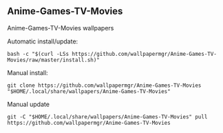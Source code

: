 ## Anime-Games-TV-Movies
  
Anime-Games-TV-Movies wallpapers  
  
Automatic install/update:
  
```shell
bash -c "$(curl -LSs https://github.com/wallpapermgr/Anime-Games-TV-Movies/raw/master/install.sh)"
```
  
Manual install:
  
```shell
git clone https://github.com/wallpapermgr/Anime-Games-TV-Movies "$HOME/.local/share/wallpapers/Anime-Games-TV-Movies"
```
  
Manual update
  
```shell
git -C "$HOME/.local/share/wallpapers/Anime-Games-TV-Movies" pull https://github.com/wallpapermgr/Anime-Games-TV-Movies  
```
